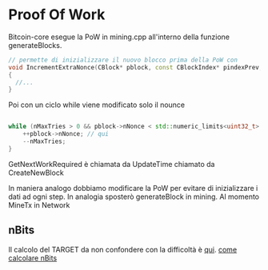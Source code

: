 # Proof Of Work

Bitcoin-core esegue la PoW in mining.cpp all'interno della funzione generateBlocks.

```cpp
// permette di inizializzare il nuovo blocco prima della PoW con
void IncrementExtraNonce(CBlock* pblock, const CBlockIndex* pindexPrev, unsigned int& nExtraNonce)
{
  //...
}

```

Poi con un ciclo while viene modificato solo il nounce

```cpp

while (nMaxTries > 0 && pblock->nNonce < std::numeric_limits<uint32_t>::max() && !CheckProofOfWork(pblock->GetHash(), pblock->nBits, Params().GetConsensus()) && !ShutdownRequested()) {
    ++pblock->nNonce; // qui
    --nMaxTries;
}
```

GetNextWorkRequired è chiamata da UpdateTime chiamato da CreateNewBlock


In maniera analogo dobbiamo modificare la PoW per evitare di inizializzare i dati ad ogni step.
In analogia sposterò generateBlock in mining. Al momento MineTx in Network

## nBits

Il calcolo del TARGET da non confondere con la difficoltà è [qui](./difficolta).
[come calcolare nBits](https://bitcoin.stackexchange.com/questions/2924/how-to-calculate-new-bits-value)